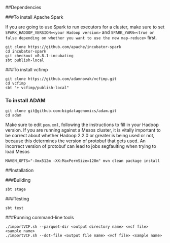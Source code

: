 ##Dependencies

###To install Apache Spark

If you are going to use Spark to run executors for a cluster, make sure to set `SPARK_HADOOP_VERSION=<your Hadoop version>` and `SPARK_YARN=<true or false depending on whether you want to use the new map-reduce>` first.

```
git clone https://github.com/apache/incubator-spark
cd incubator-spark
git checkout v0.8.1-incubating
sbt publish-local
```

###To install vcfimp

```
git clone https://github.com/adamnovak/vcfimp.git
cd vcfimp
sbt "+ vcfimp/publish-local"
```

### To install ADAM

```
git clone git@github.com:bigdatagenomics/adam.git
cd adam
```

Make sure to edit `pom.xml`, following the instructions to fill in your Hadoop version. If you are running against a Mesos cluster, it is vitally important to be correct about whether Hadoop 2.2.0 or greater is being used or not, because this determines the version of protobuf that gets used. An incorrect version of protobuf can lead to jobs segfaulting when trying to load Mesos

```
MAVEN_OPTS="-Xmx512m -XX:MaxPermSize=128m" mvn clean package install
```

##Installation

###Building

```
sbt stage
```

###Testing

```
sbt test
```

###Running command-line tools

```
./importVCF.sh --parquet-dir <output directory name> <vcf file> <sample name> 
./importVCF.sh --dot-file <output file name> <vcf file> <sample name>
```
